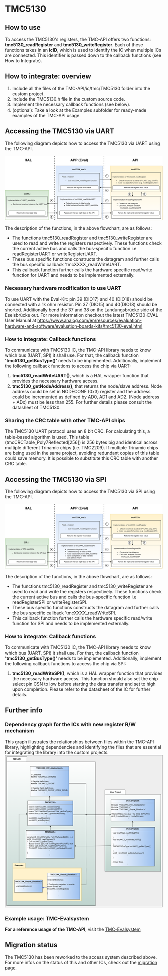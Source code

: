 # TMC5130


## How to use

To access the TMC5130's registers, the TMC-API offers two functions: **tmc5130_readRegister** and **tmc5130_writeRegister**.
Each of these functions takes in an **icID**, which is used to identify the IC when multiple ICs are connected. This identifier is passed down to the callback functions (see How to Integrate).

## How to integrate: overview

1. Include all the files of the TMC-API/ic/tmc/TMC5130 folder into the custom project.
2. Include the TMC5130.h file in the custom source code.
3. Implement the necessary callback functions (see below).
4. (optional): Take a look at the Examples subfolder for ready-made examples of the TMC-API usage.

## Accessing the TMC5130 via UART
The following diagram depicts how to access the TMC5130 via UART using the TMC-API.

![screenshot](registercall_hierarchy_flowchar_UART.png)

The description of the functions, in the above flowchart, are as follows:
- The functions tmc5130_readRegister and tmc5130_writeRegister are used to read and write the registers respectively. These functions check the current active bus and calls the bus-specific function i.e readRegisterUART or writeRegisterUART.
- These bus specific functions constructs the datagram and further calls the bus specific callback 'tmcXXXX_readWriteUART.
- This callback function further calls the hardware specific read/write function for UART and needs to be implemented externally.

### Necessary hardware modification to use UART
To use UART with the Eval-Kit: pin 39 (DIO17) and 40 (DIO18) should be connected with a 1k ohm resistor. Pin 37 (DIO15) and 40(DIO18) should be shorted. Additionally bend the 37 and 38 on the Landungsbrücke side of the Eselsbrücke out.
For more information checkout the latest TMC5130-EVAL User Manual at https://www.analog.com/en/resources/evaluation-hardware-and-software/evaluation-boards-kits/tmc5130-eval.html
### How to integrate: Callback functions
To communicate with TMC5130 IC, the TMC-API library needs to know which bus (UART, SPI) it shall use. For that, the callback function **'tmc5130_getBusType()'** needs to be implemented.
Additionally, implement the following callback functions to access the chip via UART:
1. **tmc5130_readWriteUART()**, which is a HAL wrapper function that provides the necessary hardware access.
2. **tmc5130_getNodeAddress()**, that returns the node/slave address. Node address could be set in NODECONF (0x3) register and the address could be incremented as defined by AD0, AD1 and AD2. (Node address + ADx) must be less than 255. For further details please consult the datasheet of TMC5130.

### Sharing the CRC table with other TMC-API chips
The TMC5130 UART protocol uses an 8 bit CRC. For calculating this, a table-based algorithm is used. This table (tmcCRCTable_Poly7Reflected[256]) is 256 bytes big and identical across multiple different Trinamic chips (i.e. TMC2209).
If multiple Trinamic chips are being used in the same project, avoiding redundant copies of this table could save memory. It is possible to substitute this CRC table with another CRC table.

## Accessing the TMC5130 via SPI
The following diagram depicts how to access the TMC5130 via SPI using the TMC-API.

![screenshot](registercall_hierarchy_flowchar_SPI.png)

The description of the functions, in the above flowchart, are as follows:
- The functions tmc5130_readRegister and tmc5130_writeRegister are used to read and write the registers respectively. These functions check the current active bus and calls the bus-specific function i.e readRegisterSPI or writeRegisterSPI.
- These bus specific functions constructs the datagram and further calls the bus specific callback 'tmcXXXX_readWriteSPI.
- This callback function further calls the hardware specific read/write function for SPI and needs to be implemented externally.

### How to integrate: Callback functions
To communicate with TMC5130 IC, the TMC-API library needs to know which bus (UART, SPI) it shall use. For that, the callback function **'tmc5130_getBusType()'** needs to be implemented.
Additionally, implement the following callback functions to access the chip via SPI:
1. **tmc5130_readWriteSPI()**, which is a HAL wrapper function that provides the necessary hardware access. This function should also set the chip select pin CSN to low before starting the data transfer and set to high upon completion. Please refer to the datasheet of the IC for further details.

## Further info
### Dependency graph for the ICs with new register R/W mechanism
This graph illustrates the relationships between files within the TMC-API library, highlighting dependencies and identifying the files that are essential for integrating the library into the custom projects.
![screenshot](uml-tmc-api.png)

### Example usage: TMC-Evalsystem
**For a reference usage of the TMC-API**, visit the [TMC-Evalsystem](https://github.com/analogdevicesinc/TMC-EvalSystem)

## Migration status
The TMC5130 has been reworked to the access system described above. For more infos on the status of this and other ICs, check out the [migration page](https://github.com/analogdevicesinc/TMC-API/issues/53).


